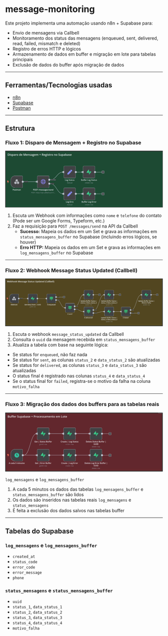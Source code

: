 # message-monitoring

Este projeto implementa uma automação usando n8n + Supabase para:

- Envio de mensagens via Callbell
- Monitoramento dos status das mensagens (enqueued, sent, delivered, read, failed, mismatch e deleted)
- Registro de erros HTTP e lógicos
- Armazenamento de dados em buffer e migração em lote para tabelas principais
- Exclusão de dados do buffer após migração de dados

---

## Ferramentas/Tecnologias usadas

- [n8n](https://n8n.io)
- [Supabase](https://supabase.com)
- [Postman](https://www.postman.com)

---

## Estrutura

### Fluxo 1: Disparo de Mensagem + Registro no Supabase
![Fluxo 1](./assets/fluxo_1.jpeg)

1. Escuta um Webhook com informações como `nome` e `telefone` do contato  
   (Pode ser um Google Forms, Typeform, etc.)
2. Faz a requisição para `POST /messages/send` na API da Callbell  
   - **Sucesso:** Mapeia os dados em um Set e grava as informações em `status_mensagens_buffer` no Supabase (incluindo erros lógicos, se houver)
   - **Erro HTTP:** Mapeia os dados em um Set e grava as informações em `log_mensagens_buffer` no Supabase

---

### Fluxo 2: Webhook Message Status Updated (Callbell)
![Fluxo 2](./assets/fluxo_2.jpeg)

1. Escuta o webhook `message_status_updated` da Callbell  
2. Consulta o `uuid` da mensagem recebida em `status_mensagens_buffer`  
3. Atualiza a tabela com base na seguinte lógica:

- Se status for `enqueued`, não faz nada  
- Se status for `sent`, as colunas `status_2` e `data_status_2` são atualizadas  
- Se status for `delivered`, as colunas `status_3` e `data_status_3` são atualizadas  
- O status final é registrado nas colunas `status_4` e `data_status_4`  
- Se o status final for `failed`, registra-se o motivo da falha na coluna `motivo_falha`  

---

### Fluxo 3: Migração dos dados dos buffers para as tabelas reais
![Fluxo 3](./assets/fluxo_3.jpeg)

`log_mensagens` e `log_mensagens_buffer`

1. A cada 5 minutos os dados das tabelas `log_mensagens_buffer` e `status_mensagens_buffer` são lidos  
2. Os dados são inseridos nas tabelas reais `log_mensagens` e `status_mensagens`  
3. É feita a exclusão dos dados salvos nas tabelas buffer  

---

## Tabelas do Supabase

### `log_mensagens` e `log_mensagens_buffer`

- `created_at`  
- `status_code`  
- `error_code`  
- `error_message`  
- `phone`  

### `status_mensagens` e `status_mensagens_buffer`

- `uuid`  
- `status_1`, `data_status_1`  
- `status_2`, `data_status_2`  
- `status_3`, `data_status_3`  
- `status_4`, `data_status_4`  
- `motivo_falha`
